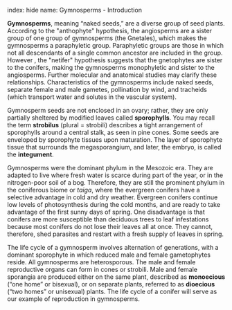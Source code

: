 index: hide
name: Gymnosperms - Introduction

 **Gymnosperms**, meaning “naked seeds,” are a diverse group of seed plants. According to the "anthophyte" hypothesis, the angiosperms are a sister group of one group of gymnosperms (the Gnetales), which makes the gymnosperms a paraphyletic group. Paraphyletic groups are those in which not all descendants of a single common ancestor are included in the group. However , the "netifer" hypothesis suggests that the gnetophytes are sister to the conifers, making the gymnosperms monophyletic and sister to the angiosperms. Further molecular and anatomical studies may clarify these relationships. Characteristics of the gymnosperms include naked seeds, separate female and male gametes, pollination by wind, and tracheids (which transport water and solutes in the vascular system).

Gymnosperm seeds are not enclosed in an ovary; rather, they are only partially sheltered by modified leaves called  **sporophylls**. You may recall the term  **strobilus** (plural = strobili) describes a tight arrangement of sporophylls around a central stalk, as seen in pine cones. Some seeds are enveloped by sporophyte tissues upon maturation. The layer of sporophyte tissue that surrounds the megasporangium, and later, the embryo, is called the  **integument**.

Gymnosperms were the dominant phylum in the Mesozoic era. They are adapted to live where fresh water is scarce during part of the year, or in the nitrogen-poor soil of a bog. Therefore, they are still the prominent phylum in the coniferous biome or  *taiga*, where the evergreen conifers have a selective advantage in cold and dry weather. Evergreen conifers continue low levels of photosynthesis during the cold months, and are ready to take advantage of the first sunny days of spring. One disadvantage is that conifers are more susceptible than deciduous trees to leaf infestations because most conifers do not lose their leaves all at once. They cannot, therefore, shed parasites and restart with a fresh supply of leaves in spring.

The life cycle of a gymnosperm involves alternation of generations, with a dominant sporophyte in which reduced male and female gametophytes reside. All gymnosperms are heterosporous. The male and female reproductive organs can form in cones or strobili. Male and female sporangia are produced either on the same plant, described as  **monoecious** (“one home” or bisexual), or on separate plants, referred to as  **dioecious** (“two homes” or unisexual) plants. The life cycle of a conifer will serve as our example of reproduction in gymnosperms.
